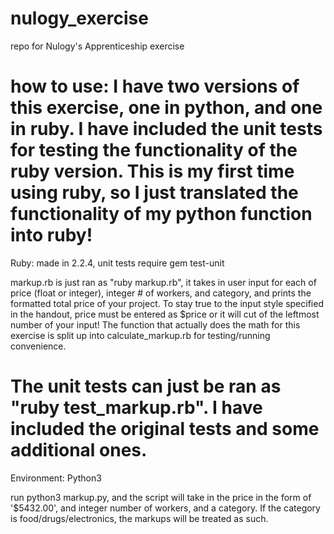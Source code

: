 # nulogy_exercise
repo for Nulogy's Apprenticeship exercise

how to use:
I have two versions of this exercise, one in python, and one in ruby. I have included the unit tests for testing the functionality of the ruby version. This is my first time using ruby, so I just translated the functionality of my python function into ruby!
==========================================================
Ruby: made in 2.2.4, unit tests require gem test-unit

markup.rb is just ran as "ruby markup.rb", it takes in user input for each of price (float or integer), integer # of workers, and category, and prints the formatted total price of your project. To stay true to the input style specified in the handout, price must be entered as $price or it will cut of the leftmost number of your input! The function that actually does the math for this exercise is split up into calculate_markup.rb for testing/running convenience.

The unit tests can just be ran as "ruby test_markup.rb". I have included the original tests and some additional ones.
===========================================================
Environment: Python3

run python3 markup.py, and the script will take in the price in the form of '$5432.00',
and integer number of workers, and a category. If the category is food/drugs/electronics,
the markups will be treated as such.
